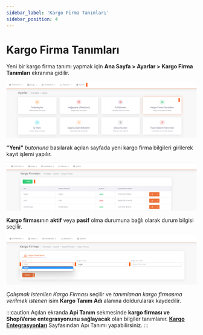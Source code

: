 ```yaml
---
sidebar_label: 'Kargo Firma Tanımları'
sidebar_position: 4
---
```


# Kargo Firma Tanımları

Yeni bir kargo firma tanımı yapmak için **Ana Sayfa > Ayarlar > Kargo Firma Tanımları** ekranına gidilir. 

![Cargo](../img/Cargo.png)

**"Yeni"** *butonuna* basılarak açılan sayfada yeni kargo firma bilgileri girilerek kayıt işlemi yapılır. 

![CargoAdd](../img/CargoAdd.png)

**Kargo firması**nın **aktif** veya **pasif** olma durumuna bağlı olarak durum bilgisi seçilir. 

![CargoAddNew](../img/CargoAddNew.png)

*Çalışmak istenilen Kargo Firması* seçilir ve *tanımlanan kargo firmasına verilmek istenen* isim **Kargo Tanım Adı** alanına doldurularak kaydedilir.

:::caution
Açılan ekranda **Api Tanım** sekmesinde **kargo firması ve ShopiVerse entegrasyonunu sağlayacak** olan bilgiler tanımlanır.
**[Kargo Entegrasyonları](/docs/category/kargo-entegrasyon)** Sayfasından Apı Tanımı yapabilirsiniz.
:::